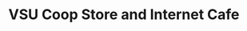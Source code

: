 ---
title: "VSU Coop Store and Internet Cafe"
url: /baybay/vsu-coop-store-and-internet-cafe/
shop: convenience
---
